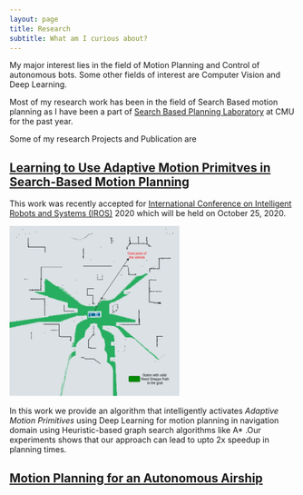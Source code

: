 ```yaml
---
layout: page
title: Research
subtitle: What am I curious about?
---
```


My major interest lies in the field of Motion Planning and Control of autonomous bots. Some other fields of interest are Computer Vision and Deep Learning. <br/>

Most of my research work has been in the field of Search Based motion planning as I have been a part of [Search Based Planning Laboratory](https://www.ri.cmu.edu/robotics-groups/search-based-planning-laboratory/) at CMU for the past year.

Some of my research Projects and Publication are

## **[Learning to Use Adaptive Motion Primitves in Search-Based Motion Planning](research/iros_2020/iros_2020.md)**

This work was recently accepted for [International Conference on Intelligent Robots and Systems (IROS)](https://www.iros2020.org/) 2020 which will be held on October 25, 2020. 


<img src="research/iros_2020/intro.png"
     alt="IROS 2020"
     style="float:none ; margin-right: 10px; width:300px;height:300px; class: center" />


In this work we provide an algorithm that intelligently activates *Adaptive Motion Primitives* using Deep Learning for motion planning in navigation domain using Heuristic-based graph search algorithms like A* .Our experiments shows that our approach can lead to upto 2x speedup in planning times.


## **[Motion Planning for an Autonomous Airship]()**


